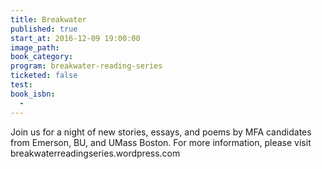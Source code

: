```yaml
---
title: Breakwater
published: true
start_at: 2016-12-09 19:00:00
image_path:
book_category:
program: breakwater-reading-series
ticketed: false
test:
book_isbn:
  -
---
```



Join us for a night of new stories, essays, and poems by MFA candidates from Emerson, BU, and UMass Boston. For more information, please visit breakwaterreadingseries.wordpress.com
